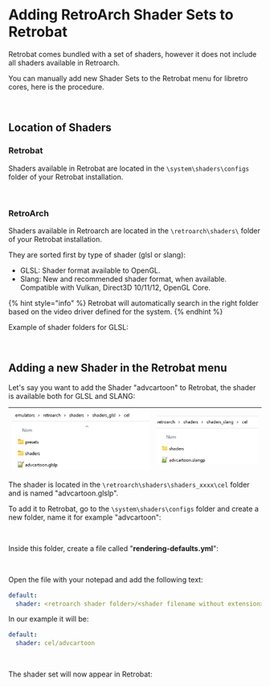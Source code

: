 # Adding RetroArch Shader Sets to Retrobat

Retrobat comes bundled with a set of shaders, however it does not include all shaders available in Retroarch.



You can manually add new Shader Sets to the Retrobat menu for libretro cores, here is the procedure.

<figure><img src="https://i.imgur.com/XR6pMX0.png" alt=""><figcaption></figcaption></figure>

## Location of Shaders

### Retrobat

Shaders available in Retrobat are located in the `\system\shaders\configs` folder of your Retrobat installation.

<figure><img src="https://i.imgur.com/ChxJMdd.png" alt=""><figcaption></figcaption></figure>

### RetroArch

Shaders available in Retroarch are located in the `\retroarch\shaders\` folder of your Retrobat installation.

They are sorted first by type of shader (glsl or slang):

* GLSL: Shader format available to OpenGL.
* Slang: New and recommended shader format, when available. Compatible with Vulkan, Direct3D 10/11/12, OpenGL Core.

{% hint style="info" %}
Retrobat will automatically search in the right folder based on the video driver defined for the system.
{% endhint %}

Example of shader folders for GLSL:

<figure><img src="https://i.imgur.com/ijn2wYK.png" alt=""><figcaption></figcaption></figure>



## Adding a new Shader in the Retrobat menu

Let's say you want to add the Shader "advcartoon" to Retrobat, the shader is available both for GLSL and SLANG:

| ![](<../.gitbook/assets/image (7).png>) | ![](<../.gitbook/assets/image (1).png>) |
| --------------------------------------- | --------------------------------------- |

The shader is located in the `\retroarch\shaders\shaders_xxxx\cel` folder and is named "advcartoon.glslp".

To add it to Retrobat, go to the `\system\shaders\configs` folder and create a new folder, name it for example "advcartoon":

<figure><img src="https://i.imgur.com/xkrY1en.png" alt=""><figcaption></figcaption></figure>

Inside this folder, create a file called "**rendering-defaults.yml**":

<figure><img src="https://i.imgur.com/oNGcd2L.png" alt=""><figcaption></figcaption></figure>

Open the file with your notepad and add the following text:

```yaml
default:
  shader: <retroarch shader folder>/<shader filename without extension>
```

In our example it will be:

```yaml
default:
  shader: cel/advcartoon
```

<figure><img src="https://i.imgur.com/uKOVcK3.png" alt=""><figcaption></figcaption></figure>

The shader set will now appear in Retrobat:

<figure><img src="https://i.imgur.com/J6fPEFF.png" alt=""><figcaption></figcaption></figure>

